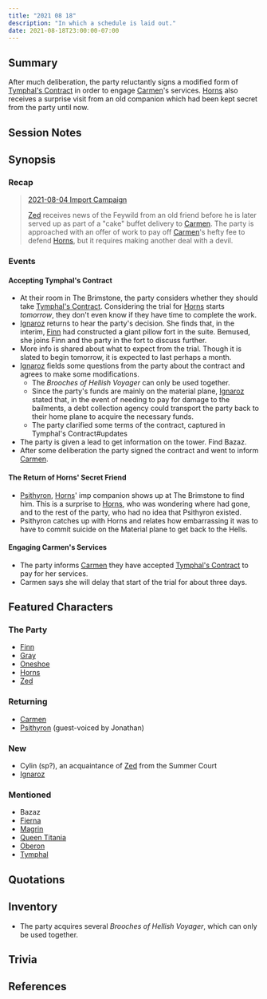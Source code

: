 ```yaml
---
title: "2021 08 18"
description: "In which a schedule is laid out."
date: 2021-08-18T23:00:00-07:00
---
```


## Summary

After much deliberation, the party reluctantly signs a modified form of [Tymphal's Contract](/dnd/notes/tymphals-contract/) in order to engage [Carmen](/dnd/npcs/carmen/)'s services. [Horns](/dnd/characters/horns/) also receives a surprise visit from an old companion which had been kept secret from the party until now.

## Session Notes

## Synopsis

### Recap

> [2021-08-04 Import Campaign](/dnd/2021-08-04/)
>
> [Zed](/dnd/characters/zed/) receives news of the Feywild from an old friend before he is later served up as part of a "cake" buffet delivery to [Carmen](/dnd/npcs/carmen/). The party is approached with an offer of work to pay off [Carmen](/dnd/npcs/carmen/)'s hefty fee to defend [Horns](/dnd/characters/horns/), but it requires making another deal with a devil.

### Events

#### Accepting Tymphal's Contract

- At their room in The Brimstone, the party considers whether they should take [Tymphal's Contract](/dnd/notes/tymphals-contract/). Considering the trial for [Horns](/dnd/characters/horns/) starts *tomorrow*, they don't even know if they have time to complete the work.
- [Ignaroz](/dnd/npcs/ignaroz/) returns to hear the party's decision. She finds that, in the interim, [Finn](/dnd/characters/finn/) had constructed a giant pillow fort in the suite. Bemused, she joins Finn and the party in the fort to discuss further.
- More info is shared about what to expect from the trial. Though it is slated to begin tomorrow, it is expected to last perhaps a month.
- [Ignaroz](/dnd/npcs/ignaroz/) fields some questions from the party about the contract and agrees to make some modifications.
  - The *Brooches of Hellish Voyager* can only be used together.
  - Since the party's funds are mainly on the material plane, [Ignaroz](/dnd/npcs/ignaroz/) stated that, in the event of needing to pay for damage to the bailments, a debt collection agency could transport the party back to their home plane to acquire the necessary funds.
  - The party clarified some terms of the contract, captured in Tymphal's Contract#updates
- The party is given a lead to get information on the tower. Find Bazaz.
- After some deliberation the party signed the contract and went to inform [Carmen](/dnd/npcs/carmen/).

#### The Return of Horns' Secret Friend

- [Psithyron](/dnd/npcs/psithyron/), [Horns](/dnd/characters/horns/)' imp companion shows up at The Brimstone to find him. This is a surprise to [Horns](/dnd/characters/horns/), who was wondering where had gone, and to the rest of the party, who had no idea that Psithyron existed.
- Psithyron catches up with Horns and relates how embarrassing it was to have to commit suicide on the Material plane to get back to the Hells.

#### Engaging Carmen's Services

- The party informs [Carmen](/dnd/npcs/carmen/) they have accepted [Tymphal's Contract](/dnd/notes/tymphals-contract/) to pay for her services.
- Carmen says she will delay that start of the trial for about three days.

## Featured Characters

### The Party

- [Finn](/dnd/characters/finn/)
- [Gray](/dnd/characters/haeltin-var-astora/)
- [Oneshoe](/dnd/characters/oneshoe/)
- [Horns](/dnd/characters/horns/)
- [Zed](/dnd/characters/zed/)

### Returning

- [Carmen](/dnd/npcs/carmen/)
- [Psithyron](/dnd/npcs/psithyron/) (guest-voiced by Jonathan)

### New

- Cylin (sp?), an acquaintance of [Zed](/dnd/characters/zed/) from the Summer Court
- [Ignaroz](/dnd/npcs/ignaroz/)

### Mentioned

- Bazaz
- [Fierna](/dnd/npcs/fierna/)
- [Magrin](/dnd/npcs/magrin/)
- [Queen Titania](/dnd/npcs/queen-titania/)
- [Oberon](/dnd/npcs/oberon/)
- [Tymphal](/dnd/npcs/tymphal/)

## Quotations

## Inventory

- The party acquires several *Brooches of Hellish Voyager*, which can only be used together.

## Trivia

## References

